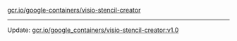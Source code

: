[gcr.io/google-containers/visio-stencil-creator](https://hub.docker.com/r/cruse/visio-stencil-creator/tags/) 

----
Update: [gcr.io/google_containers/visio-stencil-creator:v1.0](https://hub.docker.com/r/cruse/visio-stencil-creator/tags/)

